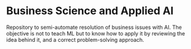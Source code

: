 # Business Science and Applied AI
Repository to semi-automate resolution of business issues with AI. The objective is not to teach ML but to know how to apply it by reviewing the idea behind it, and a correct problem-solving approach.
